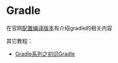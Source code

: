 # Gradle

在官网[配置编译版本](https://developer.android.com/studio/build)有介绍gradle的相关内容

其它教程：

+ [Gradle系列之初识Gradle](https://juejin.cn/post/6844903874629730318)
